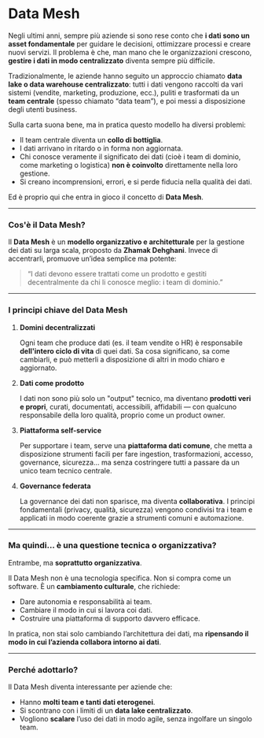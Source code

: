 # Data Mesh

Negli ultimi anni, sempre più aziende si sono rese conto che **i dati sono un asset fondamentale** per guidare le decisioni, ottimizzare processi e creare nuovi servizi. Il problema è che, man mano che le organizzazioni crescono, **gestire i dati in modo centralizzato** diventa sempre più difficile.

Tradizionalmente, le aziende hanno seguito un approccio chiamato **data lake o data warehouse centralizzato**: tutti i dati vengono raccolti da vari sistemi (vendite, marketing, produzione, ecc.), puliti e trasformati da un **team centrale** (spesso chiamato “data team”), e poi messi a disposizione degli utenti business.

Sulla carta suona bene, ma in pratica questo modello ha diversi problemi:

- Il team centrale diventa un **collo di bottiglia**.
- I dati arrivano in ritardo o in forma non aggiornata.
- Chi conosce veramente il significato dei dati (cioè i team di dominio, come marketing o logistica) **non è coinvolto** direttamente nella loro gestione.
- Si creano incomprensioni, errori, e si perde fiducia nella qualità dei dati.

Ed è proprio qui che entra in gioco il concetto di **Data Mesh**.

---

### Cos'è il Data Mesh?

Il **Data Mesh** è un **modello organizzativo e architetturale** per la gestione dei dati su larga scala, proposto da **Zhamak Dehghani**. Invece di accentrarli, promuove un’idea semplice ma potente:

> “I dati devono essere trattati come un prodotto e gestiti decentralmente da chi li conosce meglio: i team di dominio.”
> 

---

### I principi chiave del Data Mesh

1. **Domini decentralizzati**
    
    Ogni team che produce dati (es. il team vendite o HR) è responsabile **dell'intero ciclo di vita** di quei dati. Sa cosa significano, sa come cambiarli, e può metterli a disposizione di altri in modo chiaro e aggiornato.
    
2. **Dati come prodotto**
    
    I dati non sono più solo un "output" tecnico, ma diventano **prodotti veri e propri**, curati, documentati, accessibili, affidabili — con qualcuno responsabile della loro qualità, proprio come un product owner.
    
3. **Piattaforma self-service**
    
    Per supportare i team, serve una **piattaforma dati comune**, che metta a disposizione strumenti facili per fare ingestion, trasformazioni, accesso, governance, sicurezza… ma senza costringere tutti a passare da un unico team tecnico centrale.
    
4. **Governance federata**
    
    La governance dei dati non sparisce, ma diventa **collaborativa**. I principi fondamentali (privacy, qualità, sicurezza) vengono condivisi tra i team e applicati in modo coerente grazie a strumenti comuni e automazione.
    

---

### Ma quindi… è una questione tecnica o organizzativa?

Entrambe, ma **soprattutto organizzativa**.

Il Data Mesh non è una tecnologia specifica. Non si compra come un software. È un **cambiamento culturale**, che richiede:

- Dare autonomia e responsabilità ai team.
- Cambiare il modo in cui si lavora coi dati.
- Costruire una piattaforma di supporto davvero efficace.

In pratica, non stai solo cambiando l’architettura dei dati, ma **ripensando il modo in cui l’azienda collabora intorno ai dati**.

---

### Perché adottarlo?

Il Data Mesh diventa interessante per aziende che:

- Hanno **molti team e tanti dati eterogenei**.
- Si scontrano con i limiti di un **data lake centralizzato**.
- Vogliono **scalare** l’uso dei dati in modo agile, senza ingolfare un singolo team.